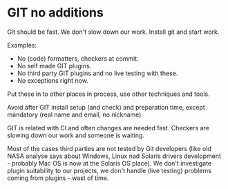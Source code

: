 # GIT no additions

Git should be fast. We don't slow down our work. Install git and start work.

Examples:

* No (code) formatters, checkers at commit.
* No self made GIT plugins.
* No third party GIT plugins and no live testing with these.
* No exceptions right now.

Put these in to other places in process, use other techniques and tools.

Avoid after GIT install setup (and check) and preparation time, except mandatory (real name and email, no nickname).

GIT is related with CI and often changes are needed fast. Checkers are slowing down our work and someone is waiting.

Most of the cases third parties are not tested by Git developers (like old NASA analyse says about Windows, Linux nad
Solaris drivers development - probably Mac OS is now at the Solaris OS place). We don't investigate plugin suitability
to our projects, we don't handle (live testing) problems coming from plugins - wast of time.
